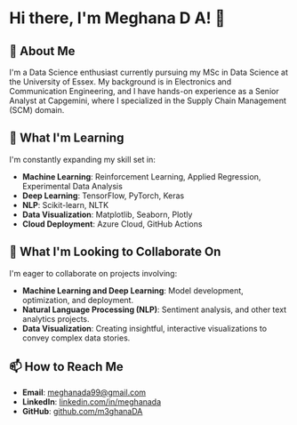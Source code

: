 # Hi there, I'm Meghana D A! 👋

## 👀 About Me
I'm a Data Science enthusiast currently pursuing my MSc in Data Science at the University of Essex. My background is in Electronics and Communication Engineering, and I have hands-on experience as a Senior Analyst at Capgemini, where I specialized in the Supply Chain Management (SCM) domain.

## 🌱 What I'm Learning
I'm constantly expanding my skill set in:
- **Machine Learning**: Reinforcement Learning, Applied Regression, Experimental Data Analysis
- **Deep Learning**: TensorFlow, PyTorch, Keras
- **NLP**: Scikit-learn, NLTK
- **Data Visualization**: Matplotlib, Seaborn, Plotly
- **Cloud Deployment**: Azure Cloud, GitHub Actions

## 🙌 What I'm Looking to Collaborate On
I'm eager to collaborate on projects involving:
- **Machine Learning and Deep Learning**: Model development, optimization, and deployment.
- **Natural Language Processing (NLP)**: Sentiment analysis, and other text analytics projects.
- **Data Visualization**: Creating insightful, interactive visualizations to convey complex data stories.

## 📫 How to Reach Me
- **Email**: meghanada99@gmail.com
- **LinkedIn**: [linkedin.com/in/meghanada](https://www.linkedin.com/in/meghanada/)
- **GitHub**: [github.com/m3ghanaDA](https://github.com/m3ghanaDA)


<!---
m3ghanaDA/m3ghanaDA is a ✨ special ✨ repository because its `README.md` (this file) appears on your GitHub profile.
You can click the Preview link to take a look at your changes.
--->
